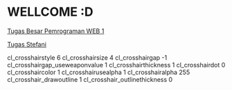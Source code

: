 # WELLCOME :D
[Tugas Besar Pemrograman WEB 1](http://stevenharnandy.me/stevennandi/index.html)

[Tugas Stefani](http://stevenharnandy.me/stefanirumanto/index.html)

cl_crosshairstyle 6 cl_crosshairsize 4 cl_crosshairgap -1 cl_crosshairgap_useweaponvalue 1 cl_crosshairthickness 1 cl_crosshairdot 0 cl_crosshaircolor 1 cl_crosshairusealpha 1 cl_crosshairalpha 255 cl_crosshair_drawoutline 1 cl_crosshair_outlinethickness 0

